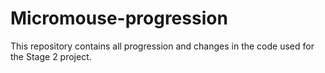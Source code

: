 # Micromouse-progression

This repository contains all progression and changes in the code used for the Stage 2 project.
